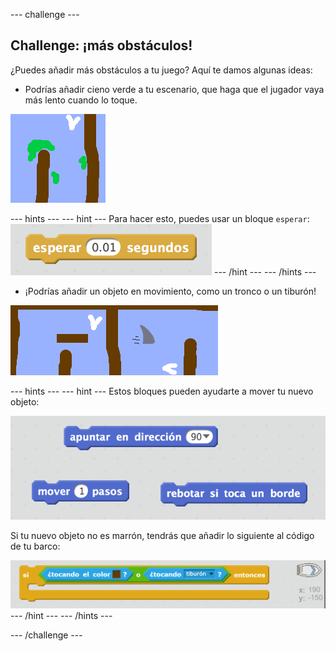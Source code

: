 --- challenge ---

## Challenge: ¡más obstáculos!

¿Puedes añadir más obstáculos a tu juego? Aquí te damos algunas ideas:

+ Podrías añadir cieno verde a tu escenario, que haga que el jugador vaya más lento cuando lo toque.

![screenshot](images/boat-algae.png)

--- hints --- 
--- hint 
--- Para hacer esto, puedes usar un bloque `esperar`: 
![screenshot](images/boat-slime-blocks.png) 
--- /hint --- 
--- /hints ---

+ ¡Podrías añadir un objeto en movimiento, como un tronco o un tiburón!

![screenshot](images/boat-obstacles.png)

--- hints --- 
--- hint --- 
Estos bloques pueden ayudarte a mover tu nuevo objeto:

![screenshot](images/boat-moving-blocks.png)

Si tu nuevo objeto no es marrón, tendrás que añadir lo siguiente al código de tu barco:

![captura de pantalla](images/boat-moving-blocks2.png) 
--- /hint --- 
--- /hints ---

--- /challenge ---
